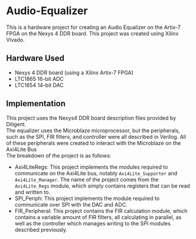 # Audio-Equalizer
This is a hardware project for creating an Audio Equalizer on the Artix-7 FPGA on the Nexys 4 DDR board. This project was created using Xilinx Vivado.

## Hardware Used
* Nexys 4 DDR board (using a Xilinx Artix-7 FPGA)
* LTC1865 16-bit ADC
* LTC1654 14-bit DAC

## Implementation
This project uses the Nexys4 DDR board description files provided by Diligent.  
The equalizer uses the Microblaze microprocessor, but the peripherals, such as the SPI, FIR filters, and controller were all described in Verilog. All of these peripherals were created to interact with the Microblaze on the Axi4Lite Bus  
The breakdown of the project is as follows:
* Axi4LiteRegs: This project implements the modules required to communicate on the Axi4Lite bus, notably `Axi4Lite_Supporter` and `Axi4Lite_Manager`. The name of the project comes from the `Axi4Lite_Regs` module, which simply contains registers that can be read and written to.
* SPI_Periph: This project implements the module required to communicate over SPI with the DAC and ADC.
* FIR_Peripheral: This project contains the FIR calculation module, which contains a variable amount of FIR filters, all calculating in parallel, as well as the controller which manages writing to the SPI modules described previously.
